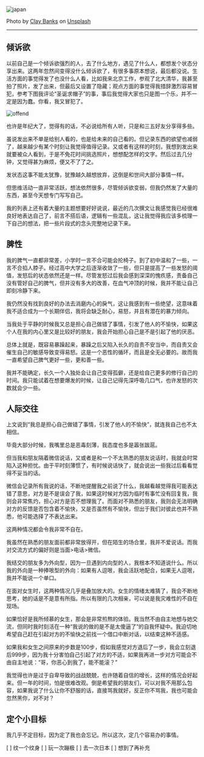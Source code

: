 ![japan](http://static.insomnia-er.com/japan.jpg)

Photo by [Clay Banks](https://unsplash.com/photos/hwLAI5lRhdM?utm_source=unsplash&utm_medium=referral&utm_content=creditCopyText) on [Unsplash](https://unsplash.com/search/photos/japan?utm_source=unsplash&utm_medium=referral&utm_content=creditCopyText)

---

## 倾诉欲

以前自己是一个倾诉欲强烈的人，去了什么地方，遇见了什么人，都想发个状态分享出来。这两年忽然间变得没什么倾诉欲了，有很多事原本想说，最后都没说。生活方面的事觉得发了也没什么人看，比如我来北京工作，参观了北大清华，我甚至拍了照片，发了出来，但最后又设置了隐藏；观点方面的事觉得我措辞激烈容易冒犯，参考下图我评论“圣诞求帽子”的事，事后我觉得大家也只是图一个乐，并不一定是因为蠢。你看，我又冒犯了。

![offend](http://static.insomnia-er.com/offend.jpeg)


也许是年纪大了，觉得有的话，不必说给所有人听，只是和三五好友分享得多些。

虽说发出来不单是给别人看的，也是给未来的自己看的。但记录东西的欲望也减弱了，越来越少有某个时刻让我觉得值得记录。又或者有这样的时刻，我想到发出来就要被众人看到，于是不免花时间挑选照片，想想配怎样的文字。然后过去几分钟，又觉得甚为麻烦，便又不了了之。

发状态这事不能太犹豫，犹豫越久越想放弃，这倒是和世间大部分事情一样。

但思维活动一直非常活跃，想法依然很多，尽管倾诉欲变弱，但我仍然发了大量的东西，甚至今天想专门写写自己。

我的列表上还有着大量的主题想要好好说说，最近的几次撰文让我感觉我已经很难良好地表达自己了，前言不搭后语，逻辑有一些混乱，这让我觉得我应该多梳理一下自己的想法，把一些片段式的念头完整地记录下来。

## 脾性

我的脾气一直都非常差，小学时一言不合可能会抡椅子。到了初中温和了一些，一言不合掐人脖子。经过高中大学之后逐渐收敛了一些，但只是提高了一些发怒的阈值，发怒后的状态依然还是一样。尽管发怒过后我会感到深深的愧疚感，责备自己没有管好自己的脾气，但并没有多大的改善，在血气冲顶的时候，我并不能让自己即刻冷静下来。

我仍然没有找到良好的办法去消磨内心的戾气，这让我感到有一些绝望，这意味着我不适合成为一个长期伴侣，我将会缺乏耐心，易怒，并且有潜在的暴力倾向。

当我处于平静的时候我又总是担心自己做错了事情，引发了他人的不愉快，如果这个人在我的内心里又是比较好的朋友，我会开始担心自己是不是引起了他的厌恶。

总体上就是，既容易暴躁起来，暴躁之后又陷入长久的自责不安当中，而自责又会催生自己的敏感导致变得易怒。这是一个恶性的循环，而且是全无必要的。故而我一直希望自己脾气更好一些，更和善一些。

我并不能确定，长久一个人独处会让自己变得孤僻，还是给自己更多的修行自己的时间。我只能试着在想要爆发的时候，让自己记得先深呼吸几口气，也许发怒的次数就会少一些。

## 人际交往

上文说到“我总是担心自己做错了事情，引发了他人的不愉快”，就连我自己也不太相信。

毕竟大部分时候，我嘴里总是恶毒刻薄，我态度也多是嚣张跋扈。

但当我和朋友隔着微信说话，又或者是和一个不太熟悉的朋友说话时，我就会时常陷入这种担忧。由于平时刻薄惯了，有时候说话快了，就会说出一些我过后看看觉得不妥当的话。

微信会记录所有我说的话，不断地提醒我之前说了什么，我越看越觉得我可能表达错了意思，对方是不是误会了我，如果这时候对方因为临时有事忙没有回复我，我则会非常焦灼，担心对方是否不想理我了。而面对不熟悉的朋友，我则会无法明确对方的反馈是否包含着不愉快，又是否虽然有不愉快，但出于我们对彼此也并不熟悉，他可能选择了不表达出来。

这两种情况都会令我非常不自在。

我虽然在熟悉的朋友面前都非常放得开，但在陌生的场合里，我并不爱说话。而我对交流方式的偏好则是当面>电话>微信。

我结交的朋友多为外向型，因为一旦遇到内向型的人，我根本不知道说什么。所以我的外向是一种捧哏型的外向：如果有人逗哏，我会活跃地配合，如果无人逗哏，我并不能说一个单口。

在面对女生时，这两种情况几乎是叠加放大的。女生的情绪太难猜了，我会不断地思考，她的话是不是意有所指。所以有限的几次相亲，可以说是我灾难性的不自在现场。

如果恰好是我所倾慕的女生，那会是非常煎熬的体验。我当然不由自主地想与她交流，但同时我时刻活在一种“我说的做的是不是太傻逼了”的自我怀疑中。我迫切地希望自己赶在引起对方的不愉快之前找一个借口中断对话，以结束这种不适感。

如果我和女生之间原来的步数是100步，假如我感觉对方退后了一步，我会立刻退后999步，因为我十分害怕自己引起了对方的不适，如果我再进一步对方可能会不由自主地说：“哥，你恶心到我了，能不能滚？”

我觉得也许是过于自卑导致的战战兢兢，也许随着自信的增长，这样的情况会好起来。但一年的时间，怕是很难改观。倒是希望我的朋友们，可以对我不用那么包容，如果我说了什么让你不舒服的话，直接骂我就好，反正你不骂我，我也可能会忽然黑你，对不对？

## 定个小目标

我几乎不定目标，因为定了我也会忘记。所以这次，定几个容易办的事情。

[ ] 纹一个纹身
[ ] 玩一次蹦极
[ ] 去一次日本
[ ] 想到了再补充

